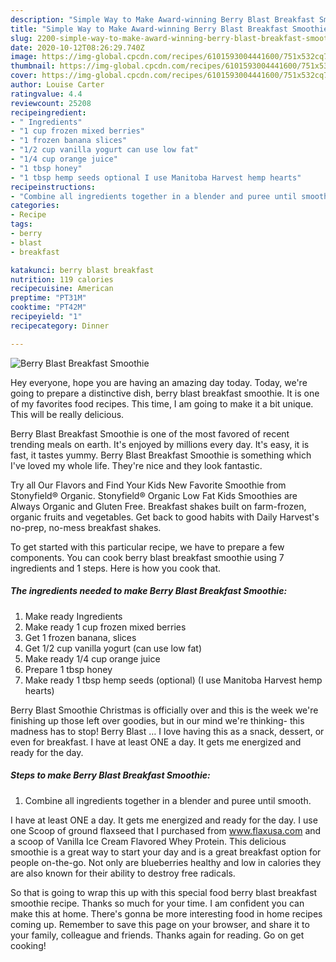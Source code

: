 ```yaml
---
description: "Simple Way to Make Award-winning Berry Blast Breakfast Smoothie"
title: "Simple Way to Make Award-winning Berry Blast Breakfast Smoothie"
slug: 2200-simple-way-to-make-award-winning-berry-blast-breakfast-smoothie
date: 2020-10-12T08:26:29.740Z
image: https://img-global.cpcdn.com/recipes/6101593004441600/751x532cq70/berry-blast-breakfast-smoothie-recipe-main-photo.jpg
thumbnail: https://img-global.cpcdn.com/recipes/6101593004441600/751x532cq70/berry-blast-breakfast-smoothie-recipe-main-photo.jpg
cover: https://img-global.cpcdn.com/recipes/6101593004441600/751x532cq70/berry-blast-breakfast-smoothie-recipe-main-photo.jpg
author: Louise Carter
ratingvalue: 4.4
reviewcount: 25208
recipeingredient:
- " Ingredients"
- "1 cup frozen mixed berries"
- "1 frozen banana slices"
- "1/2 cup vanilla yogurt can use low fat"
- "1/4 cup orange juice"
- "1 tbsp honey"
- "1 tbsp hemp seeds optional I use Manitoba Harvest hemp hearts"
recipeinstructions:
- "Combine all ingredients together in a blender and puree until smooth."
categories:
- Recipe
tags:
- berry
- blast
- breakfast

katakunci: berry blast breakfast 
nutrition: 119 calories
recipecuisine: American
preptime: "PT31M"
cooktime: "PT42M"
recipeyield: "1"
recipecategory: Dinner

---
```



![Berry Blast Breakfast Smoothie](https://img-global.cpcdn.com/recipes/6101593004441600/751x532cq70/berry-blast-breakfast-smoothie-recipe-main-photo.jpg)

Hey everyone, hope you are having an amazing day today. Today, we're going to prepare a distinctive dish, berry blast breakfast smoothie. It is one of my favorites food recipes. This time, I am going to make it a bit unique. This will be really delicious.

Berry Blast Breakfast Smoothie is one of the most favored of recent trending meals on earth. It's enjoyed by millions every day. It's easy, it is fast, it tastes yummy. Berry Blast Breakfast Smoothie is something which I've loved my whole life. They're nice and they look fantastic.

Try all Our Flavors and Find Your Kids New Favorite Smoothie from Stonyfield® Organic. Stonyfield® Organic Low Fat Kids Smoothies are Always Organic and Gluten Free. Breakfast shakes built on farm-frozen, organic fruits and vegetables. Get back to good habits with Daily Harvest&#39;s no-prep, no-mess breakfast shakes.


To get started with this particular recipe, we have to prepare a few components. You can cook berry blast breakfast smoothie using 7 ingredients and 1 steps. Here is how you cook that.

<!--inarticleads1-->

##### The ingredients needed to make Berry Blast Breakfast Smoothie:

1. Make ready  Ingredients
1. Make ready 1 cup frozen mixed berries
1. Get 1 frozen banana, slices
1. Get 1/2 cup vanilla yogurt (can use low fat)
1. Make ready 1/4 cup orange juice
1. Prepare 1 tbsp honey
1. Make ready 1 tbsp hemp seeds (optional) (I use Manitoba Harvest hemp hearts)


Berry Blast Smoothie Christmas is officially over and this is the week we&#39;re finishing up those left over goodies, but in our mind we&#39;re thinking- this madness has to stop! Berry Blast … I love having this as a snack, dessert, or even for breakfast. I have at least ONE a day. It gets me energized and ready for the day. 

<!--inarticleads2-->

##### Steps to make Berry Blast Breakfast Smoothie:

1. Combine all ingredients together in a blender and puree until smooth.


I have at least ONE a day. It gets me energized and ready for the day. I use one Scoop of ground flaxseed that I purchased from www.flaxusa.com and a scoop of Vanilla Ice Cream Flavored Whey Protein. This delicious smoothie is a great way to start your day and is a great breakfast option for people on-the-go. Not only are blueberries healthy and low in calories they are also known for their ability to destroy free radicals. 

So that is going to wrap this up with this special food berry blast breakfast smoothie recipe. Thanks so much for your time. I am confident you can make this at home. There's gonna be more interesting food in home recipes coming up. Remember to save this page on your browser, and share it to your family, colleague and friends. Thanks again for reading. Go on get cooking!

